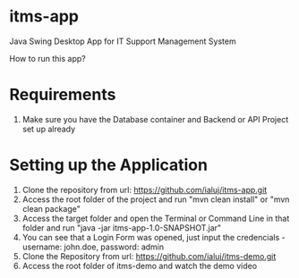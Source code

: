 # itms-app
Java Swing Desktop App for IT Support Management System

How to run this app?

# Requirements
1. Make sure you have the Database container and Backend or API Project set up already

# Setting up the Application
1. Clone the repository from url: https://github.com/ialuj/itms-app.git
2. Access the root folder of the project and run "mvn clean install" or "mvn clean package"
3. Access the target folder and open the Terminal or Command Line in that folder and run "java -jar itms-app-1.0-SNAPSHOT.jar"
4. You can see that a Login Form was opened, just input the credencials - username: john.doe, password: admin
5. Clone the Repository from url: https://github.com/ialuj/itms-demo.git
6. Access the root folder of itms-demo and watch the demo video
